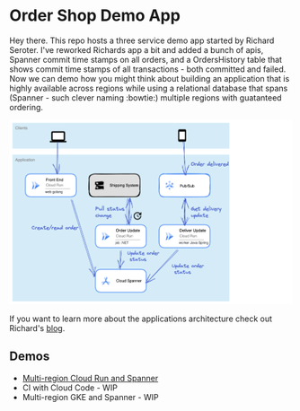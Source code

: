 # Order Shop Demo App
Hey there. This repo hosts a three service demo app started by Richard Seroter. I've reworked Richards app a bit and added a bunch of apis, Spanner commit time stamps on all orders, and a OrdersHistory table that shows commit time stamps of all transactions - both committed and failed. Now we can demo how you might think about building an application that is highly available across regions while using a relational database that spans (Spanner - such clever naming :bowtie:) multiple regions with guatanteed ordering. 

![diagram](assets/diagram.webp)

If you want to learn more about the applications architecture check out Richard's [blog](https://seroter.com/2022/06/09/running-serverless-web-batch-and-worker-apps-with-google-cloud-run-and-cloud-spanner/).

## Demos
- [Multi-region Cloud Run and Spanner](/demos/multi-region-cr-spanner.md)
- CI with Cloud Code - WIP
- Multi-region GKE and Spanner - WIP